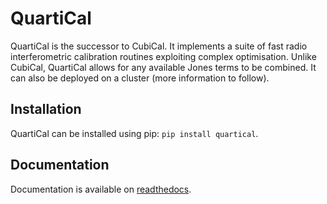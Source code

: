 # QuartiCal

QuartiCal is the successor to CubiCal. It implements a suite of fast radio interferometric calibration routines exploiting complex optimisation. Unlike CubiCal, QuartiCal allows for any available Jones terms to be combined. It can also be deployed on a cluster (more information to follow).

## Installation

QuartiCal can be installed using pip: `pip install quartical`.

## Documentation

Documentation is available on [readthedocs](http://quartical.readthedocs.io).
